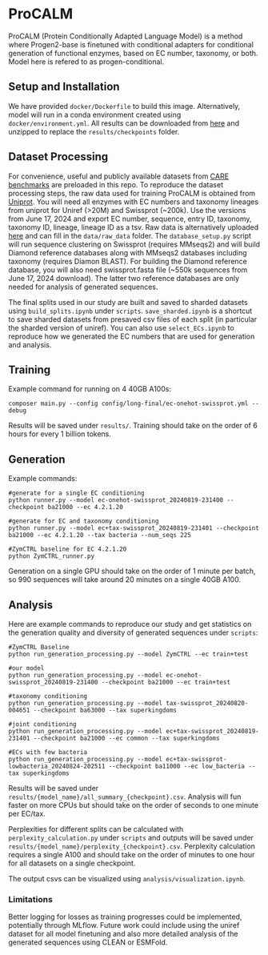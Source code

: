 # ProCALM
ProCALM (Protein Conditionally Adapted Language Model) is a method where Progen2-base is finetuned with conditional adapters for conditional generation of functional enzymes, based on EC number, taxonomy, or both. Model here is refered to as progen-conditional. 

## Setup and Installation
 We have provided `docker/Dockerfile` to build this image. Alternatively, model will run in a conda environment created using `docker/environment.yml`. All results can be downloaded from [here]() and unzipped to replace the `results/checkpoints` folder.

## Dataset Processing
For convenience, useful and publicly available datasets from [CARE benchmarks](https://github.com/jsunn-y/CARE/) are preloaded in this repo. To reproduce the dataset processing steps, the raw data used for training ProCALM is obtained from [Uniprot](https://www.uniprot.org). You will need all enzymes with EC numbers and taxonomy lineages from uniprot for Uniref (>20M) and Swissprot (~200k). Use the versions from June 17, 2024 and export EC number, sequence, entry ID, taxonomy, taxonomy ID, lineage, lineage ID as a tsv. Raw data is alternatively uploaded [here]() and can fill in the `data/raw_data` folder. The `database_setup.py` script will run sequence clustering on Swissprot (requires MMseqs2) and will build Diamond reference databases along with MMseqs2 databases including taxonomy (requires Diamon BLAST). For building the Diamond reference database, you will also need swissprot.fasta file (~550k sequences from June 17, 2024 download). The latter two reference databases are only needed for analysis of generated sequences.

The final splits used in our study are built and saved to sharded datasets using `build_splits.ipynb` under `scripts`. `save_sharded.ipynb` is a shortcut to save sharded datasets from presaved csv files of each split (in particular the sharded version of uniref). You can also use `select_ECs.ipynb` to reproduce how we generated the EC numbers that are used for generation and analysis. 

## Training
Example command for running on 4 40GB A100s:
```
composer main.py --config config/long-final/ec-onehot-swissprot.yml --debug
```
Results will be saved under `results/`. Training should take on the order of 6 hours for every 1 billion tokens.

## Generation
Example commands:

```
#generate for a single EC conditioning
python runner.py --model ec-onehot-swissprot_20240819-231400 --checkpoint ba21000 --ec 4.2.1.20

#generate for EC and taxonomy conditioning
python runner.py --model ec+tax-swissprot_20240819-231401 --checkpoint ba21000 --ec 4.2.1.20 --tax bacteria --num_seqs 225

#ZymCTRL baseline for EC 4.2.1.20
python ZymCTRL_runner.py
```
Generation on a single GPU should take on the order of 1 minute per batch, so 990 sequences will take around 20 minutes on a single 40GB A100.

## Analysis
Here are example commands to reproduce our study and get statistics on the generation quality and diversity of generated sequences under `scripts`:
```
#ZymCTRL Baseline
python run_generation_processing.py --model ZymCTRL --ec train+test

#our model
python run_generation_processing.py --model ec-onehot-swissprot_20240819-231400 --checkpoint ba21000 --ec train+test

#taxonomy conditioning
python run_generation_processing.py --model tax-swissprot_20240820-004651 --checkpoint ba63000 --tax superkingdoms

#joint conditioning
python run_generation_processing.py --model ec+tax-swissprot_20240819-231401 --checkpoint ba21000 --ec common --tax superkingdoms

#ECs with few bacteria
python run_generation_processing.py --model ec+tax-swissprot-lowbacteria_20240824-202511 --checkpoint ba11000 --ec low_bacteria --tax superkingdoms
```
Results will be saved under `results/{model_name}/all_summary_{checkpoint}.csv`. Analysis will fun faster on more CPUs but should take on the order of seconds to one minute per EC/tax.

Perplexities for different splits can be calculated with `perplexity_calculation.py` under `scripts` and outputs will be saved under `results/{model_name}/perplexity_{checkpoint}.csv`. Perplexity calculation requires a single A100 and should take on the order of minutes to one hour for all datasets on a single checkpoint.

The output csvs can be visualized using `analysis/visualization.ipynb`.

### Limitations
Better logging for losses as training progresses could be implemented, potentially through MLflow. Future work could include using the uniref dataset for all model finetuning and also more detailed analysis of the generated sequences using CLEAN or ESMFold.

